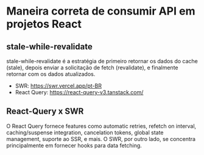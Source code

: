 # Maneira correta de consumir API em projetos React

## stale-while-revalidate
stale-while-revalidate é a estratégia de primeiro retornar os dados do cache (stale), depois enviar a solicitação de fetch (revalidate), e finalmente retornar com os dados atualizados.

- SWR: https://swr.vercel.app/pt-BR
- React Query: https://react-query-v3.tanstack.com/

## React-Query x SWR

O React Query fornece features como automatic retries, refetch on interval, caching/suspense integration, cancelation tokens, global state management, suporte ao SSR, e mais. O SWR, por outro lado, se concentra principalmente em fornecer hooks para data fetching.



